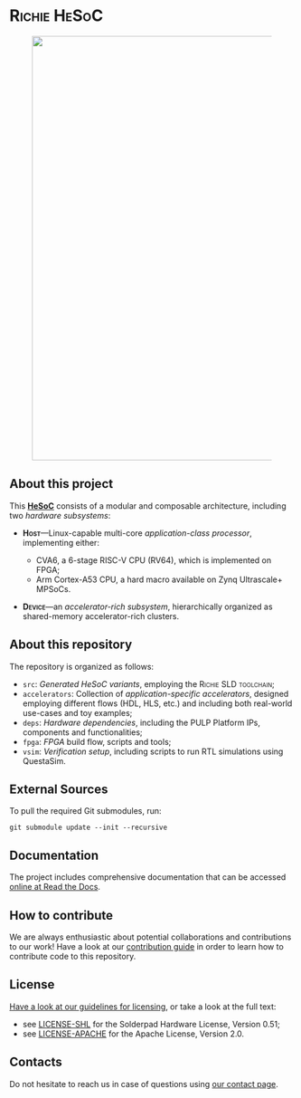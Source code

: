# <span style="font-variant:small-caps;">Richie HeSoC</span>

<figure>
  <p align="center">
  <img
  src="https://richie-docs.readthedocs.io/en/latest/_images/richie_hw.png"
  width="750px"
  </p>
</figure>

## About this project
This [**HeSoC**](https://richie-docs.readthedocs.io/en/latest/richie-platform/index.html#hardware-architecture) consists of a modular and composable architecture, including two _hardware subsystems_:

- <span style="font-variant:small-caps;">**Host**</span>—Linux-capable multi-core *application-class processor*, implementing either:

  - CVA6, a 6-stage RISC-V CPU (RV64), which is implemented on FPGA;
  - Arm Cortex-A53 CPU, a hard macro available on Zynq Ultrascale+ MPSoCs.

- <span style="font-variant:small-caps;">**Device**</span>—an *accelerator-rich subsystem*, hierarchically organized as shared-memory accelerator-rich clusters.

## About this repository
The repository is organized as follows:

- `src`: *Generated HeSoC variants*, employing the <span style="font-variant:small-caps;">Richie SLD toolchain</span>;
- `accelerators`: Collection of *application-specific accelerators*, designed employing different flows (HDL, HLS, etc.) and including both real-world use-cases and toy examples;
- `deps`: *Hardware dependencies*, including the PULP Platform IPs, components and functionalities;
- `fpga`: *FPGA* build flow, scripts and tools;
- `vsim`: *Verification setup*, including scripts to run RTL simulations using QuestaSim.

## External Sources
To pull the required Git submodules, run:
```branch
git submodule update --init --recursive
```

## Documentation
The project includes comprehensive documentation that can be accessed [online at Read the Docs](https://richie-docs.readthedocs.io/en/latest/richie-platform/index.html#hardware-architecture).

## How to contribute
We are always enthusiastic about potential collaborations and contributions to our work!
Have a look at our [contribution guide](https://richie-docs.readthedocs.io/en/latest/general/contributing.html) in order to learn how to contribute code to this repository.

## License
[Have a look at our guidelines for licensing](https://richie-docs.readthedocs.io/en/latest/general/license.html), or take a look at the full text:
- see [LICENSE-SHL](LICENSE-SHL) for the Solderpad Hardware License, Version 0.51;
- see [LICENSE-APACHE](LICENSE-APACHE) for the Apache License, Version 2.0.

## Contacts
Do not hesitate to reach us in case of questions using [our contact page](https://richie-docs.readthedocs.io/en/latest/general/team.html).
